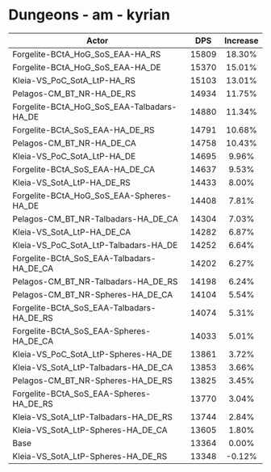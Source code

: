 # Dungeons - am - kyrian
| Actor | DPS | Increase |
|---|:---:|:---:|
|Forgelite-BCtA_HoG_SoS_EAA-HA_RS|15809|18.30%|
|Forgelite-BCtA_HoG_SoS_EAA-HA_DE|15370|15.01%|
|Kleia-VS_PoC_SotA_LtP-HA_RS|15103|13.01%|
|Pelagos-CM_BT_NR-HA_DE_RS|14934|11.75%|
|Forgelite-BCtA_HoG_SoS_EAA-Talbadars-HA_DE|14880|11.34%|
|Forgelite-BCtA_SoS_EAA-HA_DE_RS|14791|10.68%|
|Pelagos-CM_BT_NR-HA_DE_CA|14758|10.43%|
|Kleia-VS_PoC_SotA_LtP-HA_DE|14695|9.96%|
|Forgelite-BCtA_SoS_EAA-HA_DE_CA|14637|9.53%|
|Kleia-VS_SotA_LtP-HA_DE_RS|14433|8.00%|
|Forgelite-BCtA_HoG_SoS_EAA-Spheres-HA_DE|14408|7.81%|
|Pelagos-CM_BT_NR-Talbadars-HA_DE_CA|14304|7.03%|
|Kleia-VS_SotA_LtP-HA_DE_CA|14282|6.87%|
|Kleia-VS_PoC_SotA_LtP-Talbadars-HA_DE|14252|6.64%|
|Forgelite-BCtA_SoS_EAA-Talbadars-HA_DE_CA|14202|6.27%|
|Pelagos-CM_BT_NR-Talbadars-HA_DE_RS|14198|6.24%|
|Pelagos-CM_BT_NR-Spheres-HA_DE_CA|14104|5.54%|
|Forgelite-BCtA_SoS_EAA-Talbadars-HA_DE_RS|14074|5.31%|
|Forgelite-BCtA_SoS_EAA-Spheres-HA_DE_CA|14033|5.01%|
|Kleia-VS_PoC_SotA_LtP-Spheres-HA_DE|13861|3.72%|
|Kleia-VS_SotA_LtP-Talbadars-HA_DE_CA|13853|3.66%|
|Pelagos-CM_BT_NR-Spheres-HA_DE_RS|13825|3.45%|
|Forgelite-BCtA_SoS_EAA-Spheres-HA_DE_RS|13770|3.04%|
|Kleia-VS_SotA_LtP-Talbadars-HA_DE_RS|13744|2.84%|
|Kleia-VS_SotA_LtP-Spheres-HA_DE_CA|13605|1.80%|
|Base|13364|0.00%|
|Kleia-VS_SotA_LtP-Spheres-HA_DE_RS|13348|-0.12%|
